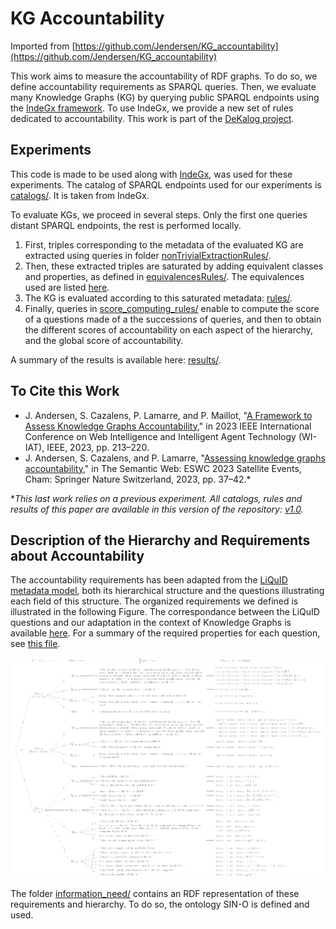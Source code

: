 # KG Accountability

Imported from [https://github.com/Jendersen/KG_accountability](https://github.com/Jendersen/KG_accountability)

This work aims to measure the accountability of RDF graphs. To do so, we define accountability requirements as SPARQL queries. Then, we evaluate many Knowledge Graphs (KG) by querying public SPARQL endpoints using the [IndeGx framework](https://github.com/Wimmics/dekalog). To use IndeGx, we provide a new set of rules dedicated to accountability.
This work is part of the [DeKalog project](https://dekalog.univ-nantes.fr).

## Experiments
This code is made to be used along with [IndeGx](https://github.com/Wimmics/dekalog), was used for these experiments.
The catalog of SPARQL endpoints used for our experiments is [catalogs/](catalogs/). It is taken from IndeGx.

To evaluate KGs, we proceed in several steps. Only the first one queries distant SPARQL endpoints, the rest is performed locally.
1. First, triples corresponding to the metadata of the evaluated KG are extracted using queries in folder [nonTrivialExtractionRules/](nonTrivialExtractionRules/).
2. Then, these extracted triples are saturated by adding equivalent classes and properties, as defined in [equivalencesRules/](equivalencesRules/). The equivalences used are listed [here](/docs/equivalences.md).
3. The KG is evaluated according to this saturated metadata: [rules/](rules/).
4. Finally, queries in [score_computing_rules/](score_computing_rules/) enable to compute the score of a questions made of a the successions of queries, and then to obtain the different scores of accountability on each aspect of the hierarchy, and the global score of accountability.

A summary of the results is available here: [results/](results/).

## To Cite this Work
- J. Andersen, S. Cazalens, P. Lamarre, and P. Maillot, "[A Framework to Assess Knowledge Graphs Accountability](https://ieeexplore.ieee.org/document/10350099)," in 2023 IEEE International Conference on Web Intelligence and Intelligent Agent Technology (WI-IAT), IEEE, 2023, pp. 213–220.
- J. Andersen, S. Cazalens, and P. Lamarre, "[Assessing knowledge graphs accountability](https://2023.eswc-conferences.org/wp-content/uploads/2023/05/paper_Andersen_2023_Assessing.pdf)," in The Semantic Web: ESWC 2023 Satellite Events, Cham: Springer Nature Switzerland, 2023, pp. 37–42.*
  
**This last work relies on a previous experiment. All catalogs, rules and results of this paper are available in this version of the repository: [v1.0](https://github.com/Jendersen/KG_accountability/tree/v1.0).*

## Description of the Hierarchy and Requirements about Accountability

The accountability requirements has been adapted from the [LiQuID metadata model](https://ceur-ws.org/Vol-2716/paper5.pdf), both its hierarchical structure and the questions illustrating each field of this structure. The organized requirements we defined is illustrated in the following Figure. The correspondance between the LiQuID questions and our adaptation in the context of Knowledge Graphs is available [here](docs/README.md). For a summary of the required properties for each question, see [this file](docs/questions_and_properties.md).

[![Accountability requirements](docs/tag_quest_query.png)](docs/tag_question_query.pdf)

The folder [information_need/](information_need/) contains an RDF representation of these requirements and hierarchy. To do so, the ontology SIN-O is defined and used.

